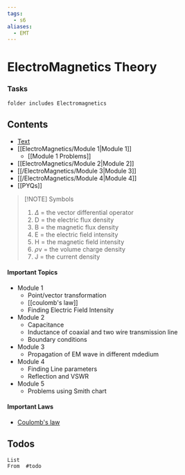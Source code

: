 ```yaml
---
tags:
  - s6
aliases:
  - EMT
---
```


# ElectroMagnetics Theory

### Tasks 

```tasks
folder includes Electromagnetics
```


## Contents
- [Text](https://drive.google.com/file/d/1lFXMNLvuTDy1JrL4NnVrQtpwg9xTWLt3/view?usp=drive_link)
- [[ElectroMagnetics/Module 1|Module 1]] 
	- [[Module 1 Problems]]
- [[ElectroMagnetics/Module 2|Module 2]]
- [[/ElectroMagnetics/Module 3|Module 3]]
- [[/ElectroMagnetics/Module 4|Module 4]]
- [[PYQs]]

> [!NOTE] Symbols
> 1. $\Delta$ = the vector differential operator
> 2. D = the electric flux density
> 3. B = the magnetic flux density
> 4. E = the electric field intensity
> 5. H = the magnetic field intensity
> 6. $\rho$v = the volume charge density
> 7. J = the current density

#### Important Topics
- Module 1 
	- Point/vector transformation
	- [[coulomb's law]]
	- Finding Electric Field Intensity
- Module 2
	- Capacitance
	- Inductance of coaxial and two wire transmission line
	- Boundary conditions
- Module 3
	- Propagation of EM wave in different mdedium
- Module 4
	- Finding Line parameters
	- Reflection and VSWR
- Module 5
	- Problems using Smith chart

#### Important Laws
- [Coulomb's law](coulomb's%20law.md)
## Todos
```dataview
List
From  #todo 
```
